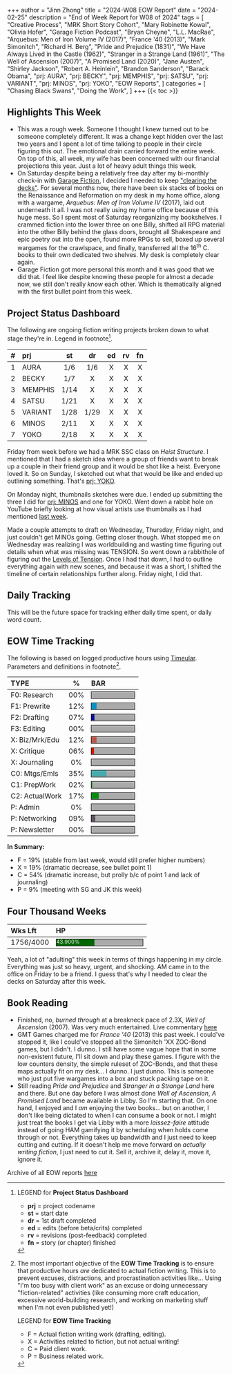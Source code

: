 +++
author = "Jinn Zhong"
title = "2024-W08 EOW Report"
date = "2024-02-25"
description = "End of Week Report for W08 of 2024"
tags = [
    "Creative Process",
    "MRK Short Story Cohort",
    "Mary Robinette Kowal",
    "Olivia Hofer",
    "Garage Fiction Podcast",
    "Bryan Cheyne",
    "L.L. MacRae",
    "Arquebus: Men of Iron Volume IV (2017)",
    "France '40 (2013)",
    "Mark Simonitch",
    "Richard H. Berg",
    "Pride and Prejudice (1831)",
    "We Have Always Lived in the Castle (1962)",
    "Stranger in a Strange Land (1961)",
    "The Well of Ascension (2007)",
    "A Promised Land (2020)",
    "Jane Austen",
    "Shirley Jackson",
    "Robert A. Heinlein",
    "Brandon Sanderson",
    "Barack Obama",
    "prj: AURA",
    "prj: BECKY",
    "prj: MEMPHIS",
    "prj: SATSU",
    "prj: VARIANT",
    "prj: MINOS",
    "prj: YOKO",
    "EOW Reports",
]
categories = [
    "Chasing Black Swans",
    "Doing the Work",
]
+++
{{< toc >}}

## Highlights This Week

* This was a rough week. Someone I thought I knew turned out to be someone completely different. It was a change kept hidden over the last two years and I spent a lot of time talking to people in their circle figuring this out. The emotional drain carried forward the entire week. On top of this, all week, my wife has been concerned with our financial projections this year. Just a lot of heavy adult things this week.
* On Saturday despite being a relatively free day after my bi-monthly check-in with [Garage Fiction](https://journal.jinnzhong.com/tags/garage-fiction-podcast/), I decided I needed to keep ["clearing the decks"](https://journal.jinnzhong.com/notes-four-thousand-weeks-2021/). For several months now, there have been six stacks of books on the Renaissance and Reformation on my desk in my home office, along with a wargame, _Arquebus: Men of Iron Volume IV_ (2017), laid out underneath it all. I was not really using my home office because of this huge mess. So I spent most of Saturday reorganizing my bookshelves. I crammed fiction into the lower three on one Billy, shifted all RPG material into the other Billy behind the glass doors, brought all Shakespeare and epic poetry out into the open, found more RPGs to sell, boxed up several wargames for the crawlspace, and finally, transferred all the 16<sup>th</sup> C. books to their own dedicated two shelves. My desk is completely clear again.
* Garage Fiction got more personal this month and it was good that we did that. I feel like despite knowing these people for almost a decade now, we still don't really _know_ each other. Which is thematically aligned with the first bullet point from this week.
  
## Project Status Dashboard

The following are ongoing fiction writing projects broken down to what stage they're in. Legend in footnote[^1].

| # | prj | st | dr | ed | rv | fn | 
| :---: | :--- | :---: | :---: | :---: |  :---: |  :---: |
| 1 | AURA | 1/6 | 1/6 | X | X | X | 
| 2 | BECKY | 1/7 | X | X | X | X | 
| 3 | MEMPHIS | 1/14 | X | X | X | X | 
| 4 | SATSU | 1/21 | X | X | X | X | 
| 5 | VARIANT | 1/28 | 1/29 | X | X | X | X | 
| 6 | MINOS | 2/11 | X | X | X | X | X | 
| 7 | YOKO | 2/18 | X | X | X | X | X | 

Friday from week before we had a MRK SSC class on _Heist Structure_. I mentioned that I had a sketch idea where a group of friends want to break up a couple in their friend group and it would be shot like a heist. Everyone loved it. So on Sunday, I sketched out what that would be like and ended up outlining something. That's [prj: YOKO](https://journal.jinnzhong.com/tags/prj-yoko/).

On Monday night, thumbnails sketches were due. I ended up submitting the three I did for [prj: MINOS](https://journal.jinnzhong.com/tags/prj-minos/) and one for YOKO. Went down a rabbit hole on YouTube briefly looking at how visual artists use thumbnails as I had mentioned [last week](https://journal.jinnzhong.com/2024-w07-eow-report/).

Made a couple attempts to draft on Wednesday, Thursday, Friday night, and just couldn't get MINOs going. Getting closer though. What stopped me on Wednesday was realizing I was worldbuilding and wasting time figuring out details when what was missing was TENSION. So went down a rabbithole of figuring out the [Levels of Tension](https://journal.jinnzhong.com/levels-of-tension/). Once I had that down, I had to outline everything again with new scenes, and because it was a short, I shifted the timeline of certain relationships further along. Friday night, I did that.

## Daily Tracking

This will be the future space for tracking either daily time spent, or daily word count.

## EOW Time Tracking

The following is based on logged productive hours using [Timeular](https://timeular.com/?linkId=lp_182779&sourceId=colin-yj-chung&tenantId=timeular). Parameters and definitions in footnote[^2].

| TYPE | % | BAR |
| :--- | :---: | :--- |
| F0: Research | 00% | <div style="width:100px;height:15px;background:#AAAAAA;border:1.3px solid #000000;"><div style="width:00%;height:14px;background:#0492C2;font-size:12px; color:white; line-height:12px;"></div></div> |
| F1: Prewrite | 12% | <div style="width:100px;height:15px;background:#AAAAAA;border:1.3px solid #000000;"><div style="width:12%;height:14px;background:#0492C2;font-size:12px; color:white; line-height:12px;"></div></div> |
| F2: Drafting | 07% | <div style="width:100px;height:15px;background:#AAAAAA;border:1.3px solid #000000;"><div style="width:07%;height:14px;background:#051094;font-size:12px; color:white; line-height:12px;"></div></div> |
| F3: Editing | 00% | <div style="width:100px;height:15px;background:#AAAAAA;border:1.3px solid #000000;"><div style="width:00%;height:14px;background:#051094;font-size:12px; color:white; line-height:12px;"></div></div> |
| X: Biz/Mrk/Edu | 12% | <div style="width:100px;height:15px;background:#AAAAAA;border:1.3px solid #000000;"><div style="width:12%;height:14px;background:#BC544B;font-size:12px; color:white; line-height:12px;"></div></div> |
| X: Critique | 06% | <div style="width:100px;height:15px;background:#AAAAAA;border:1.3px solid #000000;"><div style="width:06%;height:14px;background:#D21404;font-size:12px; color:white; line-height:12px;"></div></div> |
| X: Journaling | 0% | <div style="width:100px;height:15px;background:#AAAAAA;border:1.3px solid #000000;"><div style="width:0%;height:14px;background:#D21404;font-size:12px; color:white; line-height:12px;"></div></div> |
| C0: Mtgs/Emls | 35% |<div style="width:100px;height:15px;background:#AAAAAA;border:1.3px solid #000000;"><div style="width:35%;height:14px;background:#48AAAD;font-size:12px; color:white; line-height:12px;"></div></div> |
| C1: PrepWork | 02% | <div style="width:100px;height:15px;background:#AAAAAA;border:1.3px solid #000000;"><div style="width:02%;height:14px;background:#028A0F;font-size:12px; color:white; line-height:12px;"></div></div> |
| C2: ActualWork | 17% | <div style="width:100px;height:15px;background:#AAAAAA;border:1.3px solid #000000;"><div style="width:17%;height:14px;background:#028A0F;font-size:12px; color:white; line-height:12px;"></div></div> |
| P: Admin | 0% | <div style="width:100px;height:15px;background:#AAAAAA;border:1.3px solid #000000;"><div style="width:0%;height:14px;background:#59515e;font-size:12px; color:white; line-height:12px;"></div></div> |
| P: Networking | 09% | <div style="width:100px;height:15px;background:#AAAAAA;border:1.3px solid #000000;"><div style="width:09%;height:14px;background:#59515e;font-size:12px; color:white; line-height:12px;"></div></div> |
| P: Newsletter | 00% | <div style="width:100px;height:15px;background:#AAAAAA;border:1.3px solid #000000;"><div style="width:00%;height:14px;background:#59515e;font-size:12px; color:white; line-height:12px;"></div></div> |

**In Summary:**
* F = 19% (stable from last week, would still prefer higher numbers)
* X = 19% (dramatic decrease, see bullet point 1)
* C = 54% (dramatic increase, but prolly b/c of point 1 and lack of journaling)
* P = 9% (meeting with SG and JK this week)

## Four Thousand Weeks

| Wks Lft | HP |
| :--- | :--- |
| 1756/4000 | <div style="width:200px;height:15px;background:#AAAAAA;border:1.3px solid #000000;"><div style="width:43.900%;height:15px;background:#006600;font-size:12px; color:white; line-height:12px;">43.900%</div></div> |

Yeah, a lot of "adulting" this week in terms of things happening in my circle. Everything was just so heavy, urgent, and shocking. AM came in to the office on Friday to be a friend. I guess that's why I needed to clear the decks on Saturday after this week.

## Book Reading

* Finished, no, _burned through_ at a breakneck pace of 2.3X, _Well of Ascension_ (2007). Was very much entertained. Live commentary [here](https://journal.jinnzhong.com/commentary-the-well-of-ascension-2007/)
* GMT Games charged me for _France '40_ (2013) this past week. I could've stopped it, like I could've stopped all the Simonitch 'XX ZOC-Bond games, but I didn't. I dunno. I still have some vague hope that in some non-existent future, I'll sit down and play these games. I figure with the low counters density, the simple ruleset of ZOC-Bonds, and that these maps actually fit on my desk... I dunno. I just dunno. This is someone who just put five wargames into a box and stuck packing tape on it.
* Still reading _Pride and Prejudice_ and _Stranger in a Strange Land_ here and there. But one day before I was almost done _Well of Ascension_, _A Promised Land_ became available in Libby. So I'm starting that. On one hand, I enjoyed and I _am_ enjoying the two books... but on another, I don't like being dictated to when I can consume a book or not. I might just treat the books I get via Libby with a more _laissez-faire_ attitude instead of going HAM gamifying it by scheduling when holds come through or not. Everything takes up bandwidth and I just need to keep cutting and cutting. If it doesn't help me move forward on _actually writing fiction_, I just need to cut it. Sell it, archive it, delay it, move it, ignore it.

Archive of all EOW reports [here](https://journal.jinnzhong.com/tags/eow-reports/)

[^1]: LEGEND for **Project Status Dashboard**

    * **prj** = project codename
    * **st** = start date
    * **dr** = 1st draft completed
    * **ed** = edits (before beta/crits) completed
    * **rv** = revisions (post-feedback) completed
    * **fn** = story (or chapter) finished

[^2]: The most important objective of the **EOW Time Tracking** is to ensure that productive hours _are_ dedicated to actual fiction writing. This is to prevent excuses, distractions, and procrastination activities like... Using "I'm too busy with client work" as an excuse or doing unnecessary "fiction-related" activities (like consuming more craft education, excessive world-building research, and working on marketing stuff when I'm not even published yet!)
    
    LEGEND for **EOW Time Tracking**
    * F = Actual fiction writing work (drafting, editing).
    * X = Activities related to fiction, but not actual writing!
    * C = Paid client work.
    * P = Business related work.


